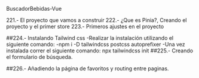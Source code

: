 BuscadorBebidas-Vue

221.- El proyecto que vamos a construir
222.- ¿Que es Pinia?, Creando el proyecto y el primer store
223.- Primeros ajustes en el proyecto

##224.- Instalando Tailwind css
-Realizar la instalación utilizando el siguiente comando:
-npm i -D tailwindcss postcss autoprefixer
-Una vez instalada correr el siguiente comando:
npx tailwindcss init
##225.- Creando el formulario de búsqueda.

##226.- Añadiendo la página de favoritos y routing entre paginas.


